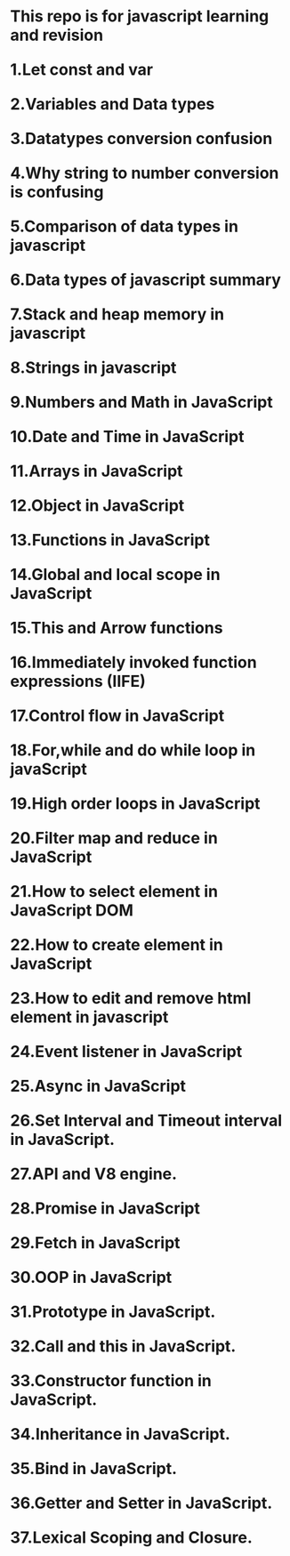 <h1>This repo is for javascript learning and revision
<p>1.Let const and var
<p>2.Variables and Data types
<p>3.Datatypes conversion confusion
<p>4.Why string to number conversion is confusing
<p>5.Comparison of data types in javascript
<p>6.Data types of javascript summary
<p>7.Stack and heap memory in javascript
<p>8.Strings in javascript
<p>9.Numbers and Math in JavaScript
<p>10.Date and Time in JavaScript
<p>11.Arrays in JavaScript
<p>12.Object in JavaScript
<p>13.Functions in JavaScript
<p>14.Global and local scope in JavaScript
<p>15.This and Arrow functions
<p>16.Immediately invoked function expressions (IIFE)
<p>17.Control flow in JavaScript
<p>18.For,while and do while loop in javaScript
<p>19.High order loops in JavaScript
<p>20.Filter map and reduce in JavaScript
<p>21.How to select element in JavaScript DOM
<p>22.How to create element in JavaScript
<p>23.How to edit and remove html element in javascript
<p>24.Event listener in JavaScript
<p>25.Async in JavaScript
<p>26.Set Interval and Timeout interval in JavaScript.
<p>27.API and V8 engine.
<p>28.Promise in JavaScript
<p>29.Fetch in JavaScript
<p>30.OOP in JavaScript
<p>31.Prototype in JavaScript.
<p>32.Call and this in JavaScript.
<p>33.Constructor function in JavaScript.
<p>34.Inheritance in JavaScript.
<p>35.Bind in JavaScript.
<p>36.Getter and Setter in JavaScript.
<p>37.Lexical Scoping and Closure.